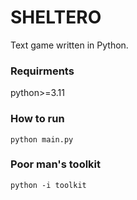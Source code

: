 # SHELTERO
Text game written in Python.

### Requirments
python>=3.11

### How to run
```shell
python main.py
```

### Poor man's toolkit
```shell
python -i toolkit
```
